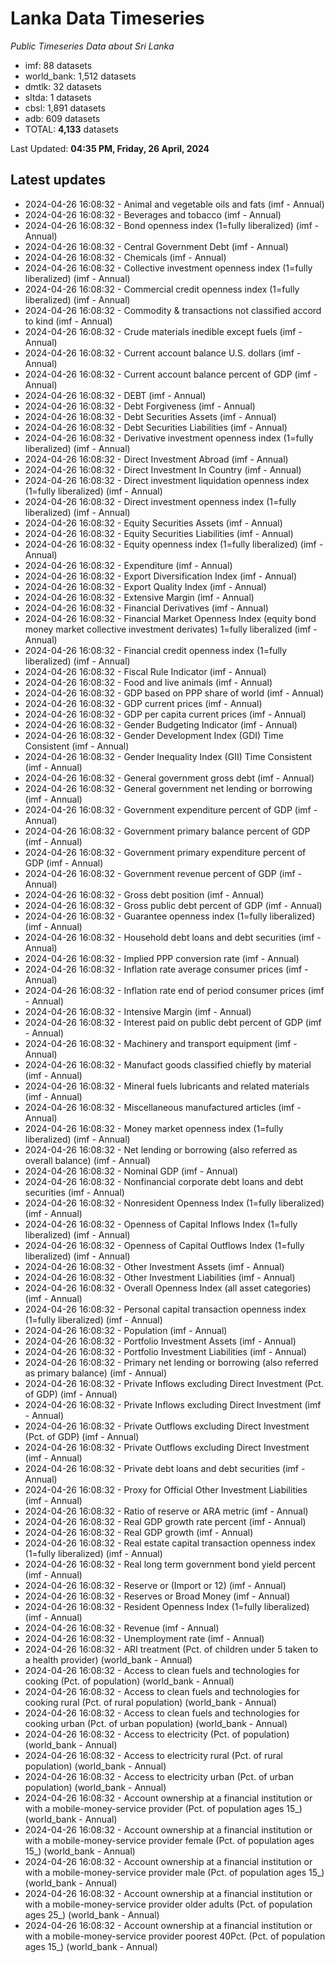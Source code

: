 # Lanka Data Timeseries
*Public Timeseries Data about Sri Lanka*

* imf: 88 datasets
* world_bank: 1,512 datasets
* dmtlk: 32 datasets
* sltda: 1 datasets
* cbsl: 1,891 datasets
* adb: 609 datasets
* TOTAL: **4,133** datasets

Last Updated: **04:35 PM, Friday, 26 April, 2024**

## Latest updates

* 2024-04-26 16:08:32 - Animal and vegetable oils and fats (imf - Annual)
* 2024-04-26 16:08:32 - Beverages and tobacco (imf - Annual)
* 2024-04-26 16:08:32 - Bond openness index (1=fully liberalized) (imf - Annual)
* 2024-04-26 16:08:32 - Central Government Debt (imf - Annual)
* 2024-04-26 16:08:32 - Chemicals (imf - Annual)
* 2024-04-26 16:08:32 - Collective investment openness index (1=fully liberalized) (imf - Annual)
* 2024-04-26 16:08:32 - Commercial credit openness index (1=fully liberalized) (imf - Annual)
* 2024-04-26 16:08:32 - Commodity & transactions not classified accord to kind (imf - Annual)
* 2024-04-26 16:08:32 - Crude materials inedible except fuels (imf - Annual)
* 2024-04-26 16:08:32 - Current account balance U.S. dollars (imf - Annual)
* 2024-04-26 16:08:32 - Current account balance percent of GDP (imf - Annual)
* 2024-04-26 16:08:32 - DEBT (imf - Annual)
* 2024-04-26 16:08:32 - Debt Forgiveness (imf - Annual)
* 2024-04-26 16:08:32 - Debt Securities Assets (imf - Annual)
* 2024-04-26 16:08:32 - Debt Securities Liabilities (imf - Annual)
* 2024-04-26 16:08:32 - Derivative investment openness index (1=fully liberalized) (imf - Annual)
* 2024-04-26 16:08:32 - Direct Investment Abroad (imf - Annual)
* 2024-04-26 16:08:32 - Direct Investment In Country (imf - Annual)
* 2024-04-26 16:08:32 - Direct investment liquidation openness index (1=fully liberalized) (imf - Annual)
* 2024-04-26 16:08:32 - Direct investment openness index (1=fully liberalized) (imf - Annual)
* 2024-04-26 16:08:32 - Equity Securities Assets (imf - Annual)
* 2024-04-26 16:08:32 - Equity Securities Liabilities (imf - Annual)
* 2024-04-26 16:08:32 - Equity openness index (1=fully liberalized) (imf - Annual)
* 2024-04-26 16:08:32 - Expenditure (imf - Annual)
* 2024-04-26 16:08:32 - Export Diversification Index (imf - Annual)
* 2024-04-26 16:08:32 - Export Quality Index (imf - Annual)
* 2024-04-26 16:08:32 - Extensive Margin (imf - Annual)
* 2024-04-26 16:08:32 - Financial Derivatives (imf - Annual)
* 2024-04-26 16:08:32 - Financial Market Openness Index (equity bond money market collective investment derivates) 1=fully liberalized (imf - Annual)
* 2024-04-26 16:08:32 - Financial credit openness index (1=fully liberalized) (imf - Annual)
* 2024-04-26 16:08:32 - Fiscal Rule Indicator (imf - Annual)
* 2024-04-26 16:08:32 - Food and live animals (imf - Annual)
* 2024-04-26 16:08:32 - GDP based on PPP share of world (imf - Annual)
* 2024-04-26 16:08:32 - GDP current prices (imf - Annual)
* 2024-04-26 16:08:32 - GDP per capita current prices (imf - Annual)
* 2024-04-26 16:08:32 - Gender Budgeting Indicator (imf - Annual)
* 2024-04-26 16:08:32 - Gender Development Index (GDI) Time Consistent (imf - Annual)
* 2024-04-26 16:08:32 - Gender Inequality Index (GII) Time Consistent (imf - Annual)
* 2024-04-26 16:08:32 - General government gross debt (imf - Annual)
* 2024-04-26 16:08:32 - General government net lending or borrowing (imf - Annual)
* 2024-04-26 16:08:32 - Government expenditure percent of GDP (imf - Annual)
* 2024-04-26 16:08:32 - Government primary balance percent of GDP (imf - Annual)
* 2024-04-26 16:08:32 - Government primary expenditure percent of GDP (imf - Annual)
* 2024-04-26 16:08:32 - Government revenue percent of GDP (imf - Annual)
* 2024-04-26 16:08:32 - Gross debt position (imf - Annual)
* 2024-04-26 16:08:32 - Gross public debt percent of GDP (imf - Annual)
* 2024-04-26 16:08:32 - Guarantee openness index (1=fully liberalized) (imf - Annual)
* 2024-04-26 16:08:32 - Household debt loans and debt securities (imf - Annual)
* 2024-04-26 16:08:32 - Implied PPP conversion rate (imf - Annual)
* 2024-04-26 16:08:32 - Inflation rate average consumer prices (imf - Annual)
* 2024-04-26 16:08:32 - Inflation rate end of period consumer prices (imf - Annual)
* 2024-04-26 16:08:32 - Intensive Margin (imf - Annual)
* 2024-04-26 16:08:32 - Interest paid on public debt percent of GDP (imf - Annual)
* 2024-04-26 16:08:32 - Machinery and transport equipment (imf - Annual)
* 2024-04-26 16:08:32 - Manufact goods classified chiefly by material (imf - Annual)
* 2024-04-26 16:08:32 - Mineral fuels lubricants and related materials (imf - Annual)
* 2024-04-26 16:08:32 - Miscellaneous manufactured articles (imf - Annual)
* 2024-04-26 16:08:32 - Money market openness index (1=fully liberalized) (imf - Annual)
* 2024-04-26 16:08:32 - Net lending or borrowing (also referred as overall balance) (imf - Annual)
* 2024-04-26 16:08:32 - Nominal GDP (imf - Annual)
* 2024-04-26 16:08:32 - Nonfinancial corporate debt loans and debt securities (imf - Annual)
* 2024-04-26 16:08:32 - Nonresident Openness Index (1=fully liberalized) (imf - Annual)
* 2024-04-26 16:08:32 - Openness of Capital Inflows Index (1=fully liberalized) (imf - Annual)
* 2024-04-26 16:08:32 - Openness of Capital Outflows Index (1=fully liberalized) (imf - Annual)
* 2024-04-26 16:08:32 - Other Investment Assets (imf - Annual)
* 2024-04-26 16:08:32 - Other Investment Liabilities (imf - Annual)
* 2024-04-26 16:08:32 - Overall Openness Index (all asset categories) (imf - Annual)
* 2024-04-26 16:08:32 - Personal capital transaction openness index (1=fully liberalized) (imf - Annual)
* 2024-04-26 16:08:32 - Population (imf - Annual)
* 2024-04-26 16:08:32 - Portfolio Investment Assets (imf - Annual)
* 2024-04-26 16:08:32 - Portfolio Investment Liabilities (imf - Annual)
* 2024-04-26 16:08:32 - Primary net lending or borrowing (also referred as primary balance) (imf - Annual)
* 2024-04-26 16:08:32 - Private Inflows excluding Direct Investment (Pct. of GDP) (imf - Annual)
* 2024-04-26 16:08:32 - Private Inflows excluding Direct Investment (imf - Annual)
* 2024-04-26 16:08:32 - Private Outflows excluding Direct Investment (Pct. of GDP) (imf - Annual)
* 2024-04-26 16:08:32 - Private Outflows excluding Direct Investment (imf - Annual)
* 2024-04-26 16:08:32 - Private debt loans and debt securities (imf - Annual)
* 2024-04-26 16:08:32 - Proxy for Official Other Investment Liabilities (imf - Annual)
* 2024-04-26 16:08:32 - Ratio of reserve or ARA metric (imf - Annual)
* 2024-04-26 16:08:32 - Real GDP growth rate percent (imf - Annual)
* 2024-04-26 16:08:32 - Real GDP growth (imf - Annual)
* 2024-04-26 16:08:32 - Real estate capital transaction openness index (1=fully liberalized) (imf - Annual)
* 2024-04-26 16:08:32 - Real long term government bond yield percent (imf - Annual)
* 2024-04-26 16:08:32 - Reserve or (Import or 12) (imf - Annual)
* 2024-04-26 16:08:32 - Reserves or Broad Money (imf - Annual)
* 2024-04-26 16:08:32 - Resident Openness Index (1=fully liberalized) (imf - Annual)
* 2024-04-26 16:08:32 - Revenue (imf - Annual)
* 2024-04-26 16:08:32 - Unemployment rate (imf - Annual)
* 2024-04-26 16:08:32 - ARI treatment (Pct. of children under 5 taken to a health provider) (world_bank - Annual)
* 2024-04-26 16:08:32 - Access to clean fuels and technologies for cooking (Pct. of population) (world_bank - Annual)
* 2024-04-26 16:08:32 - Access to clean fuels and technologies for cooking rural (Pct. of rural population) (world_bank - Annual)
* 2024-04-26 16:08:32 - Access to clean fuels and technologies for cooking urban (Pct. of urban population) (world_bank - Annual)
* 2024-04-26 16:08:32 - Access to electricity (Pct. of population) (world_bank - Annual)
* 2024-04-26 16:08:32 - Access to electricity rural (Pct. of rural population) (world_bank - Annual)
* 2024-04-26 16:08:32 - Access to electricity urban (Pct. of urban population) (world_bank - Annual)
* 2024-04-26 16:08:32 - Account ownership at a financial institution or with a mobile-money-service provider (Pct. of population ages 15_) (world_bank - Annual)
* 2024-04-26 16:08:32 - Account ownership at a financial institution or with a mobile-money-service provider female (Pct. of population ages 15_) (world_bank - Annual)
* 2024-04-26 16:08:32 - Account ownership at a financial institution or with a mobile-money-service provider male (Pct. of population ages 15_) (world_bank - Annual)
* 2024-04-26 16:08:32 - Account ownership at a financial institution or with a mobile-money-service provider older adults (Pct. of population ages 25_) (world_bank - Annual)
* 2024-04-26 16:08:32 - Account ownership at a financial institution or with a mobile-money-service provider poorest 40Pct. (Pct. of population ages 15_) (world_bank - Annual)